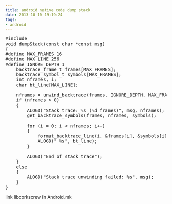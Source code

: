 ```yaml
---
title: android native code dump stack
date: 2013-10-10 19:19:24
tags:
- android
---
```


<pre>
#include <corkscrew/backtrace.h>
void dumpStack(const char *const msg)
{
#define MAX_FRAMES 16
#define MAX_LINE 256
#define IGNORE_DEPTH 1
    backtrace_frame_t frames[MAX_FRAMES];
    backtrace_symbol_t symbols[MAX_FRAMES];
    int nframes, i;
    char bt_line[MAX_LINE];

    nframes = unwind_backtrace(frames, IGNORE_DEPTH, MAX_FRAMES);
    if (nframes > 0)
    {
        ALOGD("Stack trace: %s (%d frames)", msg, nframes);
        get_backtrace_symbols(frames, nframes, symbols);

        for (i = 0; i < nframes; i++)
        {
            format_backtrace_line(i, &frames[i], &symbols[i], bt_line, MAX_LINE);
            ALOGD(" %s", bt_line);
        }

        ALOGD("End of stack trace");
    }
    else
    {
        ALOGD("Stack trace unwinding failed: %s", msg);
    }
}
</pre>

link libcorkscrew in Android.mk
